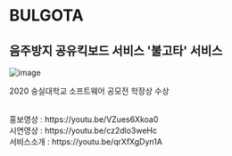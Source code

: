 # BULGOTA
## 음주방지 공유킥보드 서비스 '불고타' 서비스
![image](https://user-images.githubusercontent.com/58875626/185780324-08afa648-3a34-4591-b879-40a9c9ced1a7.png)

2020 숭실대학교 소프트웨어 공모전 학장상 수상

</br>
홍보영상 : https://youtu.be/VZues6Xkoa0

</br>
시연영상 : https://youtu.be/cz2dlo3weHc

</br>
서비스소개 : https://youtu.be/qrXfXgDyn1A
